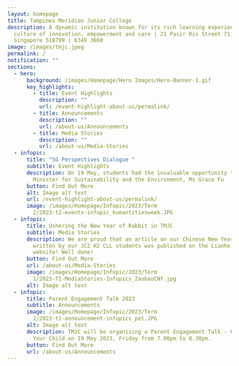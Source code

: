 ```yaml
---
layout: homepage
title: Tampines Meridian Junior College
description: A dynamic institution known for its rich learning experiences in a
  culture of innovation, empowerment and care | 21 Pasir Ris Street 71,
  Singapore 518799 | 6349 3660
image: /images/tmjc.jpeg
permalink: /
notification: ""
sections:
  - hero:
      background: /images/Homepage/Hero Images/Hero-Banner-1.gif
      key_highlights:
        - title: Event Highlights
          description: ""
          url: /event-highlight-about-us/permalink/
        - title: Announcements
          description: ""
          url: /about-us/Announcements
        - title: Media Stories
          description: ""
          url: /about-us/Media-Stories
  - infopic:
      title: "SG Perspectives Dialogue "
      subtitle: Event Highlights
      description: On 19 May, students had the invaluable opportunity to hear from
        Minister for Sustainability and the Environment, Ms Grace Fu
      button: Find Out More
      alt: Image alt text
      url: /event-highlight-about-us/permalink/
      image: /images/Homepage/Infopic/2023/Term
        2/2023-t2-events-infopic_humantitiesweek.JPG
  - infopic:
      title: Ushering the New Year of Rabbit in TMJC
      subtitle: Media Stories
      description: We are proud that an article on our Chinese New Year celebrations
        written by our JC2 H2 CLL students was published on the Lianhe Zaobao
        website! Well done!
      button: Find Out More
      url: /about-us/Media-Stories
      image: /images/Homepage/Infopic/2023/Term
        1/2023-T1-MediaStories-Infopics_ZaobaoCNY.jpg
      alt: Image alt text
  - infopic:
      title: Parent Engagement Talk 2023
      subtitle: Announcements
      image: /images/Homepage/Infopic/2023/Term
        2/2023-t1-announcement-infopics_pet.JPG
      alt: Image alt text
      description: TMJC will be organising a Parent Engagement Talk - Connecting with
        Your Child on 19 May 2023, Friday from 7.00pm to 8.30pm.
      button: Find Out More
      url: /about-us/Announcements
---
```

